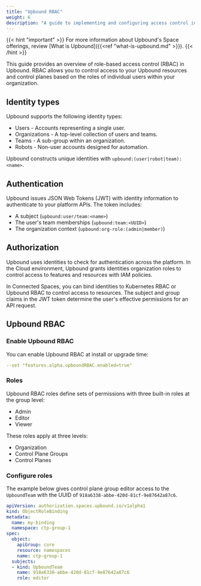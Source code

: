 ```yaml
---
title: "Upbound RBAC"
weight: 6
description: "A guide to implementing and configuring access control in Upbound"
---
```


{{< hint "important" >}}
For more information about Upbound's Space offerings, review [What is Upbound]({{<ref "what-is-upbound.md" >}}).
{{< /hint >}}

This guide provides an overview of role-based access control (RBAC) in Upbound. RBAC allows you to control access to your Upbound resources and control planes based on the roles of individual users within your organization.

## Identity types

Upbound supports the following identity types:

- Users - Accounts representing a single user.
- Organizations - A top-level collection of users and teams.
- Teams - A sub-group within an organization.
- Robots - Non-user accounts designed for automation.

Upbound constructs unique identities with `upbound:(user|robot|team):<name>`.

## Authentication

Upbound issues JSON Web Tokens (JWT) with identity information to authenticate to your platform APIs. The token includes:
- A subject (`upbound:user/team:<name>`)
- The user's team memberships (`upbound:team:<UUID>`)
- The organization context (`upbound:org-role:(admin|member)`)

## Authorization

<!-- vale Google.WordList = NO -->
<!-- vale Microsoft.Terms = NO -->
Upbound uses identities to check for authentication across the platform. In the Cloud environment, Upbound grants identities organization roles to control access to features and resources with IAM policies.
<!-- vale Google.WordList = YES -->
<!-- vale Microsoft.Terms = NO -->

In Connected Spaces, you can bind identities to Kubernetes RBAC or Upbound RBAC to control access to resources. The subject and group claims in the JWT token determine the user's effective permissions for an API request.

<!-- vale Microsoft.HeadingAcronyms = NO -->
## Upbound RBAC

### Enable Upbound RBAC
<!-- vale Microsoft.HeadingAcronyms = YES -->

You can enable Upbound RBAC at install or upgrade time:

```yaml
--set "features.alpha.upboundRBAC.enabled=true"
```

### Roles

Upbound RBAC roles define sets of permissions with three built-in roles at the group level:

- Admin
- Editor
- Viewer

These roles apply at three levels:
- Organization
- Control Plane Groups
- Control Planes

### Configure roles

The example below gives control plane group editor access to the `UpboundTeam` with the UUID of `918a6338-abbe-420d-81cf-9e87642a87c6`.

```yaml
apiVersion: authorization.spaces.upbound.io/v1alpha1
kind: ObjectRoleBinding
metadata:
  name: my-binding 
  namespace: ctp-group-1
spec:
  object:
    apiGroup: core
    resource: namespaces
    name: ctp-group-1
  subjects:
  - kind: UpboundTeam
    name: 918a6338-abbe-420d-81cf-9e87642a87c6
    role: editor
```
